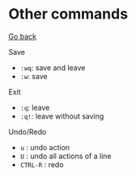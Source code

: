 # Other commands

[Go back](..)

Save

* `:wq`: save and leave
* `:w`: save

Exit

* `:q`: leave
* `:q!`: leave without saving

Undo/Redo

* `u` : undo action
* `U` : undo all actions of a line
* `CTRL-R` : redo